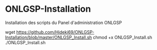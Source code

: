 # ONLGSP-Installation
Installation des scripts du Panel d'administration ONLGSP

wget https://github.com/Hideki69/ONLGSP-Installation/blob/master/ONLGSP_Install.sh
chmod +x ONLGSP_Install.sh
./ONLGSP_Install.sh
